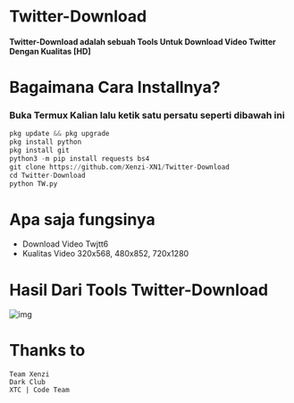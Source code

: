 # Twitter-Download

#### Twitter-Download adalah sebuah Tools Untuk Download Video Twitter Dengan Kualitas [HD]

# Bagaimana Cara Installnya?
### Buka Termux Kalian lalu ketik satu persatu seperti dibawah ini
```python
pkg update && pkg upgrade
pkg install python
pkg install git
python3 -m pip install requests bs4
git clone https://github.com/Xenzi-XN1/Twitter-Download
cd Twitter-Download
python TW.py
```

# Apa saja fungsinya
+ Download Video Twjtt6
+ Kualitas Video 320x568, 480x852, 720x1280

# Hasil Dari Tools Twitter-Download
![img]()

# Thanks to
```
Team Xenzi
Dark Club
XTC | Code Team
```

